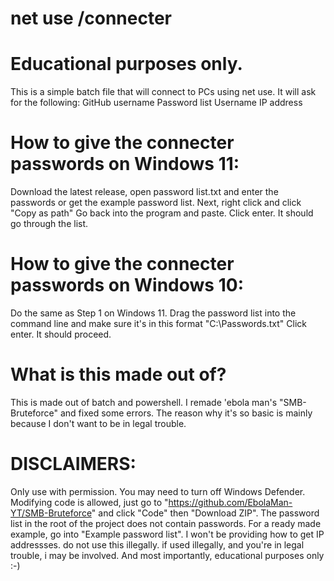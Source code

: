 # net use /connecter 

# Educational purposes only.

This is a simple batch file that will connect to PCs using net use.
It will ask for the following:
GitHub username
Password list 
Username
IP address

# How to give the connecter passwords on Windows 11:
Download the latest release, open password list.txt and enter the passwords or get the example password list.
Next, right click and click "Copy as path"
Go back into the program and paste.
Click enter.
It should go through the list.

# How to give the connecter passwords on Windows 10:
Do the same as Step 1 on Windows 11.
Drag the password list into the command line and make sure it's in this format "C:\Passwords.txt"
Click enter.
It should proceed.

# What is this made out of?

This is made out of batch and powershell. I remade 'ebola man's "SMB-Bruteforce" and fixed some errors.
The reason why it's so basic is mainly because I don't want to be in legal trouble.

# DISCLAIMERS:

Only use with permission.
You may need to turn off Windows Defender.
Modifying code is allowed, just go to "https://github.com/EbolaMan-YT/SMB-Bruteforce" and click "Code" then "Download ZIP".
The password list in the root of the project does not contain passwords. For a ready made example, go into "Example password list".
I won't be providing how to get IP addressses.
do not use this illegally. if used illegally, and you're in legal trouble, i may be involved.
And most importantly, educational purposes only :-)
